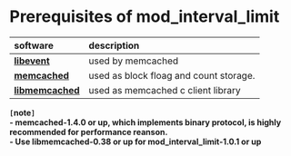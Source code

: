 # Prerequisites of mod\_interval\_limit #

| software | description |
|:---------|:------------|
| **[libevent](http://www.monkey.org/~provos/libevent/)** |  used by memcached |
| **[memcached](http://www.danga.com/memcached/)** | used as block floag and count storage. |
| **[libmemcached](http://libmemcached.org/libMemcached.html)** | used as memcached c client library |

**`[`note`]`**<br>
<b>- memcached-1.4.0 or up, which implements binary protocol, is highly recommended for performance reanson.</b> <br>
<b>- Use libmemcached-0.38 or up for mod_interval_limit-1.0.1 or up</b>